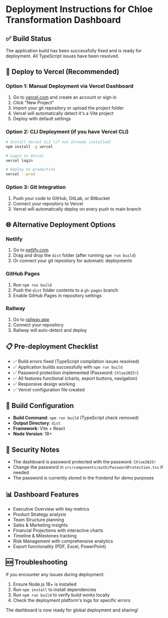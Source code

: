 # Deployment Instructions for Chloe Transformation Dashboard

## ✅ Build Status
The application build has been successfully fixed and is ready for deployment. All TypeScript issues have been resolved.

## 🚀 Deploy to Vercel (Recommended)

### Option 1: Manual Deployment via Vercel Dashboard
1. Go to [vercel.com](https://vercel.com) and create an account or sign in
2. Click "New Project"
3. Import your git repository or upload the project folder
4. Vercel will automatically detect it's a Vite project
5. Deploy with default settings

### Option 2: CLI Deployment (if you have Vercel CLI)
```bash
# Install Vercel CLI (if not already installed)
npm install -g vercel

# Login to Vercel
vercel login

# Deploy to production
vercel --prod
```

### Option 3: Git Integration
1. Push your code to GitHub, GitLab, or Bitbucket
2. Connect your repository to Vercel
3. Vercel will automatically deploy on every push to main branch

## 🌐 Alternative Deployment Options

### Netlify
1. Go to [netlify.com](https://netlify.com)
2. Drag and drop the `dist` folder (after running `npm run build`)
3. Or connect your git repository for automatic deployments

### GitHub Pages
1. Run `npm run build`
2. Push the `dist` folder contents to a `gh-pages` branch
3. Enable GitHub Pages in repository settings

### Railway
1. Go to [railway.app](https://railway.app)
2. Connect your repository
3. Railway will auto-detect and deploy

## 📋 Pre-deployment Checklist
- ✅ Build errors fixed (TypeScript compilation issues resolved)
- ✅ Application builds successfully with `npm run build`
- ✅ Password protection implemented (Password: `Chloe2025!`)
- ✅ All features functional (charts, export buttons, navigation)
- ✅ Responsive design working
- ✅ Vercel configuration file created

## 🔧 Build Configuration
- **Build Command**: `npm run build` (TypeScript check removed)
- **Output Directory**: `dist`
- **Framework**: Vite + React
- **Node Version**: 18+

## 🔐 Security Notes
- The dashboard is password protected with the password: `Chloe2025!`
- Change the password in `src/components/auth/PasswordProtection.tsx` if needed
- The password is currently stored in the frontend for demo purposes

## 📊 Dashboard Features
- Executive Overview with key metrics
- Product Strategy analysis
- Team Structure planning
- Sales & Marketing insights
- Financial Projections with interactive charts
- Timeline & Milestones tracking
- Risk Management with comprehensive analytics
- Export functionality (PDF, Excel, PowerPoint)

## 🆘 Troubleshooting
If you encounter any issues during deployment:
1. Ensure Node.js 18+ is installed
2. Run `npm install` to install dependencies
3. Run `npm run build` to verify build works locally
4. Check the deployment platform's logs for specific errors

The dashboard is now ready for global deployment and sharing!